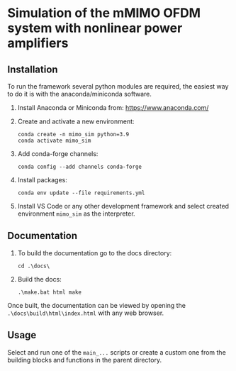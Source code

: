 # Simulation of the mMIMO OFDM system with nonlinear power amplifiers 

Installation
------------

To run the framework several python modules are required, the easiest way to do it is with the anaconda/miniconda software.

1. Install Anaconda or Miniconda from: https://www.anaconda.com/

2. Create and activate a new environment:
    ```
    conda create -n mimo_sim python=3.9
    conda activate mimo_sim
    ```
 

3. Add conda-forge channels:
    ```
    conda config --add channels conda-forge
    ```
4. Install packages:
    ```
    conda env update --file requirements.yml
    ```
5. Install VS Code or any other development framework and select created environment ``mimo_sim`` as the interpreter.

Documentation
-----------------
1. To build the documentation go to the docs directory:
    ```
    cd .\docs\
    ```
2. Build the docs:
    ```
    .\make.bat html make
    ```
   
Once built, the documentation can be viewed by opening the ``.\docs\build\html\index.html`` with any web browser.


Usage
-----
Select and run one of the  ``main_...`` scripts or create a custom one from the building blocks and functions in the
parent directory.
